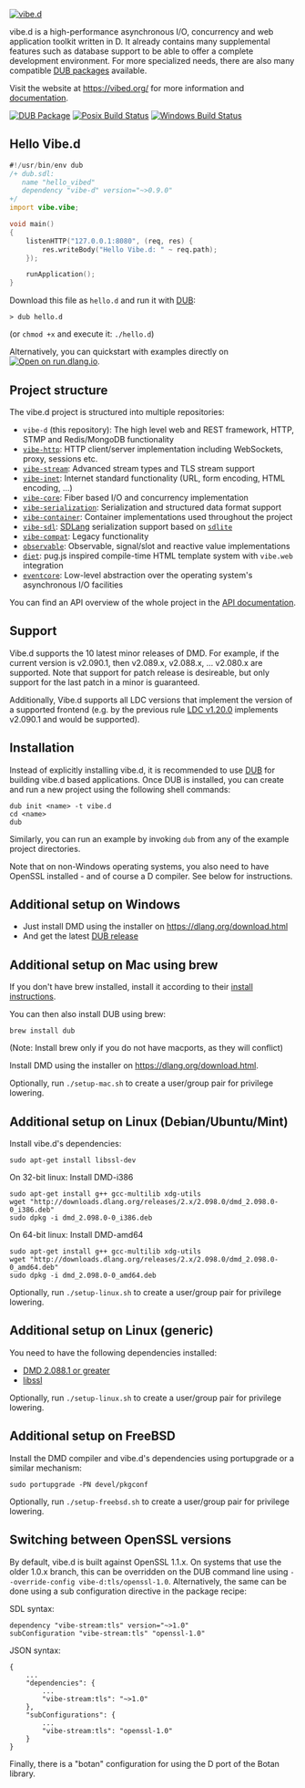 [![vibe.d](https://vibed.org/images/title-new.png)](http://vibed.org)

vibe.d is a high-performance asynchronous I/O, concurrency and web application
toolkit written in D. It already contains many supplemental features such as
database support to be able to offer a complete development environment. For
more specialized needs, there are also many compatible
[DUB packages](https://code.dlang.org/?sort=updated&category=library.vibed)
available.

Visit the website at <https://vibed.org/> for more information and
[documentation](https://vibed.org/docs).

[![DUB Package](https://img.shields.io/dub/v/vibe-d.svg)](https://code.dlang.org/packages/vibe-d)
[![Posix Build Status](https://github.com/vibe-d/vibe.d/actions/workflows/ci.yml/badge.svg)](https://github.com/vibe-d/vibe.d/actions/workflows/ci.yml)
[![Windows Build Status](https://ci.appveyor.com/api/projects/status/cp2kxg70h54pga9d/branch/master?svg=true)](https://ci.appveyor.com/project/s-ludwig/vibe-d/branch/master)

Hello Vibe.d
------------

```d
#!/usr/bin/env dub
/+ dub.sdl:
   name "hello_vibed"
   dependency "vibe-d" version="~>0.9.0"
+/
import vibe.vibe;

void main()
{
    listenHTTP("127.0.0.1:8080", (req, res) {
        res.writeBody("Hello Vibe.d: " ~ req.path);
    });

    runApplication();
}
```

Download this file as `hello.d` and run it with [DUB](https://github.com/dlang/dub):

```
> dub hello.d
```

(or `chmod +x` and execute it: `./hello.d`)

Alternatively, you can quickstart with examples directly on [![Open on run.dlang.io](https://img.shields.io/badge/run.dlang.io-open-blue.svg)](https://run.dlang.io/is/qTsfv6).


Project structure
-----------------

The vibe.d project is structured into multiple repositories:

- `vibe-d` (this repository): The high level web and REST framework, HTTP, STMP and Redis/MongoDB functionality
- [`vibe-http`](https://github.com/vibe-d/vibe-http): HTTP client/server implementation including WebSockets, proxy, sessions etc.
- [`vibe-stream`](https://github.com/vibe-d/vibe-stream): Advanced stream types and TLS stream support
- [`vibe-inet`](https://github.com/vibe-d/vibe-inet): Internet standard functionality (URL, form encoding, HTML encoding, ...)
- [`vibe-core`](https://github.com/vibe-d/vibe-core): Fiber based I/O and concurrency implementation
- [`vibe-serialization`](https://github.com/vibe-d/vibe-serialization): Serialization and structured data format support
- [`vibe-container`](https://github.com/vibe-d/vibe-container): Container implementations used throughout the project
- [`vibe-sdl`](https://github.com/vibe-d/vibe-sdl): [SDLang](https://sdlang.org) serialization support based on [`sdlite`](https://github.com/s-ludwig/sdlite)
- [`vibe-compat`](https://github.com/vibe-d/vibe-compat): Legacy functionality
- [`observable`](https://github.com/vibe-d/observable): Observable, signal/slot and reactive value implementations
- [`diet`](https://github.com/rejectedsoftware/diet-ng): pug.js inspired compile-time HTML template system with `vibe.web` integration
- [`eventcore`](https://github.com/vibe-d/eventcore): Low-level abstraction over the operating system's asynchronous I/O facilities

You can find an API overview of the whole project in the [API documentation](https://vibed.org/api/).


Support
-------

Vibe.d supports the 10 latest minor releases of DMD.
For example, if the current version is v2.090.1,
then v2.089.x, v2.088.x, ... v2.080.x are supported.
Note that support for patch release is desireable,
but only support for the last patch in a minor is guaranteed.

Additionally, Vibe.d supports all LDC versions that implement
the version of a supported frontend (e.g. by the previous rule
[LDC v1.20.0](https://github.com/ldc-developers/ldc/releases/tag/v1.20.0)
implements v2.090.1 and would be supported).


Installation
------------

Instead of explicitly installing vibe.d, it is recommended to use
[DUB](https://github.com/dlang/dub) for building vibe.d based
applications. Once DUB is installed, you can create and run a new project
using the following shell commands:

    dub init <name> -t vibe.d
    cd <name>
    dub

Similarly, you can run an example by invoking `dub` from any of the
example project directories.

Note that on non-Windows operating systems, you also need to have
OpenSSL installed - and of course a D compiler. See below
for instructions.


Additional setup on Windows
---------------------------

 - Just install DMD using the installer on <https://dlang.org/download.html>
 - And get the latest [DUB release](https://code.dlang.org/download)

Additional setup on Mac using brew
----------------------------------

If you don't have brew installed, install it according to their [install
instructions](<https://brew.sh>).

You can then also install DUB using brew:

    brew install dub

(Note: Install brew only if you do not have macports, as they will conflict)

Install DMD using the installer on <https://dlang.org/download.html>.

Optionally, run `./setup-mac.sh` to create a user/group pair for privilege lowering.


Additional setup on Linux (Debian/Ubuntu/Mint)
----------------------------------------------

Install vibe.d's dependencies:

    sudo apt-get install libssl-dev


On 32-bit linux: Install DMD-i386

    sudo apt-get install g++ gcc-multilib xdg-utils
    wget "http://downloads.dlang.org/releases/2.x/2.098.0/dmd_2.098.0-0_i386.deb"
    sudo dpkg -i dmd_2.098.0-0_i386.deb


On 64-bit linux: Install DMD-amd64

    sudo apt-get install g++ gcc-multilib xdg-utils
    wget "http://downloads.dlang.org/releases/2.x/2.098.0/dmd_2.098.0-0_amd64.deb"
    sudo dpkg -i dmd_2.098.0-0_amd64.deb


Optionally, run `./setup-linux.sh` to create a user/group pair for privilege lowering.


Additional setup on Linux (generic)
-----------------------------------

You need to have the following dependencies installed:

 - [DMD 2.088.1 or greater](http://dlang.org/download)
 - [libssl](http://www.openssl.org/source/)

Optionally, run `./setup-linux.sh` to create a user/group pair for privilege lowering.

Additional setup on FreeBSD
---------------------------

Install the DMD compiler and vibe.d's dependencies using portupgrade or a similar mechanism:

    sudo portupgrade -PN devel/pkgconf

Optionally, run `./setup-freebsd.sh` to create a user/group pair for privilege lowering.


Switching between OpenSSL versions
----------------------------------

By default, vibe.d is built against OpenSSL 1.1.x. On systems that use the older
1.0.x branch, this can be overridden on the DUB command line using
`--override-config vibe-d:tls/openssl-1.0`. Alternatively, the same can be done
using a sub configuration directive in the package recipe:

SDL syntax:
```
dependency "vibe-stream:tls" version="~>1.0"
subConfiguration "vibe-stream:tls" "openssl-1.0"
```

JSON syntax:
```
{
    ...
    "dependencies": {
        ...
        "vibe-stream:tls": "~>1.0"
    },
    "subConfigurations": {
        ...
        "vibe-stream:tls": "openssl-1.0"
    }
}
```

Finally, there is a "botan" configuration for using the D port of the Botan
library.
